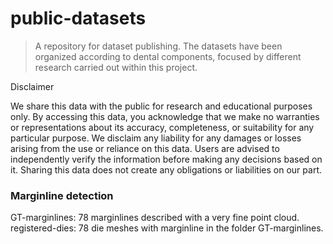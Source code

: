 # public-datasets

>A repository for dataset publishing. The datasets have been organized according to 
dental components, focused by different research carried out within this project. 

Disclaimer

We share this data with the public for research and educational purposes only. By accessing this data, you acknowledge that we make no warranties or representations about its accuracy, completeness, or suitability for any particular purpose. We disclaim any liability for any damages or losses arising from the use or reliance on this data. Users are advised to independently verify the information before making any decisions based on it. Sharing this data does not create any obligations or liabilities on our part.

### Marginline detection

GT-marginlines: 78 marginlines described with a very fine point cloud.
registered-dies: 78 die meshes with marginline in the folder GT-marginlines.
